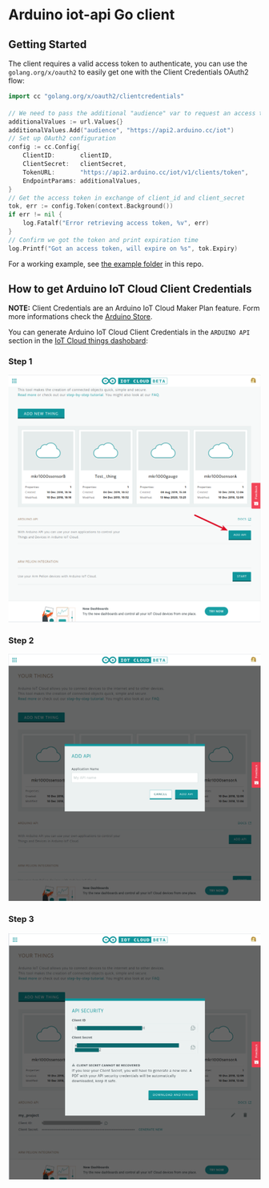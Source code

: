 # Arduino iot-api Go client

## Getting Started

The client requires a valid access token to authenticate, you can use the
`golang.org/x/oauth2` to easily get one with the Client Credentials OAuth2 flow:

```Go
import cc "golang.org/x/oauth2/clientcredentials"

// We need to pass the additional "audience" var to request an access token
additionalValues := url.Values{}
additionalValues.Add("audience", "https://api2.arduino.cc/iot")
// Set up OAuth2 configuration
config := cc.Config{
    ClientID:       clientID,
    ClientSecret:   clientSecret,
    TokenURL:       "https://api2.arduino.cc/iot/v1/clients/token",
    EndpointParams: additionalValues,
}
// Get the access token in exchange of client_id and client_secret
tok, err := config.Token(context.Background())
if err != nil {
    log.Fatalf("Error retrieving access token, %v", err)
}
// Confirm we got the token and print expiration time
log.Printf("Got an access token, will expire on %s", tok.Expiry)
```

For a working example, see [the example folder](https://github.com/arduino/iot-client-go/tree/master/example) in this repo.


## How to get Arduino IoT Cloud Client Credentials

**NOTE:** Client Credentials are an Arduino IoT Cloud Maker Plan feature. Form more informations check the [Arduino Store](https://store.arduino.cc/digital/create).

You can generate Arduino IoT Cloud Client Credentials in the `ARDUINO API` section in the [IoT Cloud things dashobard](https://create.arduino.cc/iot/things):

### Step 1

![IoT Cloud Site](./img/selection_1.png)

### Step 2

![IoT Cloud Site](./img/selection_2.png)

### Step 3

![IoT Cloud Site](./img/selection_3.png)